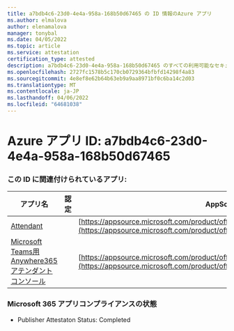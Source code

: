 ```yaml
---
title: a7bdb4c6-23d0-4e4a-958a-168b50d67465 の ID 情報のAzure アプリ
ms.author: elmalova
author: elenamalova
manager: tonybal
ms.date: 04/05/2022
ms.topic: article
ms.service: attestation
certification_type: attested
description: a7bdb4c6-23d0-4e4a-958a-168b50d67465 のすべての利用可能なセキュリティとコンプライアンス情報。
ms.openlocfilehash: 2727fc1578b5c170cb0729364bfbfd14298f4a83
ms.sourcegitcommit: 4e8ef8e62b64b63eb9a9aa8971bf0c6ba14c2d03
ms.translationtype: MT
ms.contentlocale: ja-JP
ms.lasthandoff: 04/06/2022
ms.locfileid: "64681038"
---
```

# <a name="azure-app-id-a7bdb4c6-23d0-4e4a-958a-168b50d67465"></a>Azure アプリ ID: a7bdb4c6-23d0-4e4a-958a-168b50d67465


### <a name="apps-associated-with-this-id"></a>この ID に関連付けられているアプリ:
| **アプリ名** | **認定** | **AppSource で表示する** |
|--------------|---------------|-----------------------|
| [Attendant](../forward/WA200003780.md) |  | [https://appsource.microsoft.com/product/office/WA200003780](https://appsource.microsoft.com/product/office/WA200003780) |
| [Microsoft Teams用 Anywhere365 アテンダント コンソール](../forward/workstreampeople.attendantconsoleformsftteams.md) |  | [https://appsource.microsoft.com/product/office/workstreampeople.attendantconsoleformsftteams](https://appsource.microsoft.com/product/office/workstreampeople.attendantconsoleformsftteams) |

### <a name="microsoft-365-app-compliance-status"></a>Microsoft 365 アプリコンプライアンスの状態
- Publisher Attestaton Status: Completed
